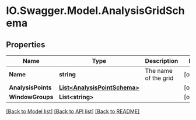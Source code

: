 # IO.Swagger.Model.AnalysisGridSchema
## Properties

Name | Type | Description | Notes
------------ | ------------- | ------------- | -------------
**Name** | **string** | The name of the grid | [optional] 
**AnalysisPoints** | [**List&lt;AnalysisPointSchema&gt;**](AnalysisPointSchema.md) |  | [optional] 
**WindowGroups** | **List&lt;string&gt;** |  | [optional] 

[[Back to Model list]](../README.md#documentation-for-models) [[Back to API list]](../README.md#documentation-for-api-endpoints) [[Back to README]](../README.md)

